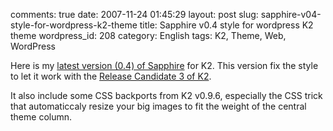 comments: true
date: 2007-11-24 01:45:29
layout: post
slug: sapphire-v04-style-for-wordpress-k2-theme
title: Sapphire v0.4 style for wordpress K2 theme
wordpress_id: 208
category: English
tags: K2, Theme, Web, WordPress

Here is my [latest version (0.4) of Sapphire](http://kevin.deldycke.com/static/wordpress/wordpress-k2-style-sapphire-0.4.zip) for K2. This version fix the style to let it work with the [Release Candidate 3 of K2](http://getk2.com/2007/10/k2-release-candidate-3-released/).

It also include some CSS backports from K2 v0.9.6, especially the CSS trick that automaticcaly resize your big images to fit the weight of the  central theme column.
